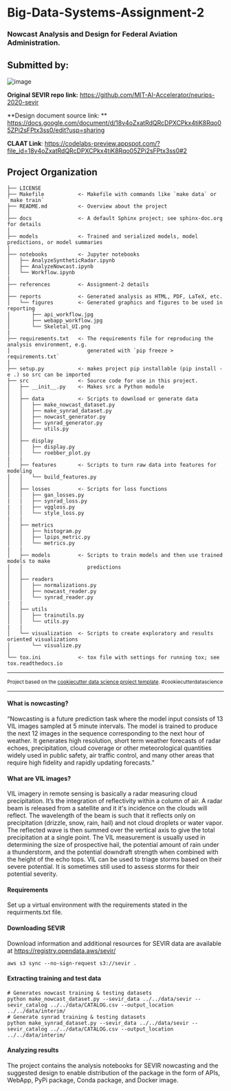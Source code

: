 Big-Data-Systems-Assignment-2
==============================
### Nowcast Analysis and Design for Federal Aviation Administration.

## Submitted by:

![image](https://user-images.githubusercontent.com/37017771/153502035-dde7b1ec-5020-4505-954a-2e67528366e7.png)

**Original SEVIR repo link:** https://github.com/MIT-AI-Accelerator/neurips-2020-sevir

**Design document source link: ** https://docs.google.com/document/d/18v4oZxatRdQRcDPXCPkx4tiK8Rqo05ZPi2sFPtx3ss0/edit?usp=sharing

**CLAAT Link**: https://codelabs-preview.appspot.com/?file_id=18v4oZxatRdQRcDPXCPkx4tiK8Rqo05ZPi2sFPtx3ss0#2

Project Organization
------------

    ├── LICENSE
    ├── Makefile           <- Makefile with commands like `make data` or `make train`
    ├── README.md          <- Overview about the project
    │
    ├── docs               <- A default Sphinx project; see sphinx-doc.org for details
    │
    ├── models             <- Trained and serialized models, model predictions, or model summaries
    │
    ├── notebooks          <- Jupyter notebooks
    │   ├── AnalyzeSyntheticRadar.ipynb
    │   ├── AnalyzeNowcast.ipynb
    │   └── Workflow.ipynb
    |
    ├── references         <- Assignment-2 details
    │
    ├── reports            <- Generated analysis as HTML, PDF, LaTeX, etc.
    │   └── figures        <- Generated graphics and figures to be used in reporting
    │       ├── api_workflow.jpg
    │       ├── webapp_workflow.jpg
    │       └── Skeletal_UI.png
    |
    ├── requirements.txt   <- The requirements file for reproducing the analysis environment, e.g.
    │                         generated with `pip freeze > requirements.txt`
    │
    ├── setup.py           <- makes project pip installable (pip install -e .) so src can be imported
    ├── src                <- Source code for use in this project.
    │   ├── __init__.py    <- Makes src a Python module
    │   │
    │   ├── data           <- Scripts to download or generate data
    │   │   ├── make_nowcast_dataset.py
    │   │   ├── make_synrad_dataset.py
    │   │   ├── nowcast_generator.py
    │   │   ├── synrad_generator.py
    │   │   └── utils.py
    │   │
    │   ├── display         
    │   │   ├── display.py
    │   │   └── roebber_plot.py
    |   |
    │   ├── features       <- Scripts to turn raw data into features for modeling
    │   │   └── build_features.py
    │   │
    │   ├── losses         <- Scripts for loss functions
    │   │   ├── gan_losses.py
    |   |   ├── synrad_loss.py
    |   |   ├── vggloss.py
    │   │   └── style_loss.py
    |   |
    │   ├── metrics         
    │   │   ├── histogram.py
    │   │   ├── lpips_metric.py
    │   │   └── metrics.py
    |   |
    │   ├── models         <- Scripts to train models and then use trained models to make
    │   │                     predictions
    │   │
    │   ├── readers         
    │   │   ├── normalizations.py
    │   │   ├── nowcast_reader.py
    │   │   └── synrad_reader.py
    |   |
    │   ├── utils         
    │   │   ├── trainutils.py
    │   │   └── utils.py
    |   |
    │   └── visualization  <- Scripts to create exploratory and results oriented visualizations
    │       └── visualize.py
    │
    └── tox.ini            <- tox file with settings for running tox; see tox.readthedocs.io


--------

<p><small>Project based on the <a target="_blank" href="https://drivendata.github.io/cookiecutter-data-science/">cookiecutter data science project template</a>. #cookiecutterdatascience</small></p>

--------
#### What is nowcasting?
“Nowcasting is a future prediction task where the model input consists of 13 VIL images sampled at 5 minute intervals. The model is trained to produce the next 12 images in the sequence corresponding to the next hour of weather. It generates high resolution, short term weather forecasts of radar echoes, precipitation, cloud coverage or other meteorological quantities widely used in public safety, air traffic control, and many other areas that require high fidelity and rapidly updating forecasts.”

#### What are VIL images? 
VIL imagery in remote sensing is basically a radar measuring cloud precipitation. It’s the integration of reflectivity within a column of air. A radar beam is released from a satellite and it it's incidence on the clouds will reflect. The wavelength of the beam is such that it reflects only on precipitation (drizzle, snow, rain, hail) and not cloud droplets or water vapor. The reflected wave is then summed over the vertical axis to give the total precipitation at a single point. The VIL measurement is usually used in determining the size of prospective hail, the potential amount of rain under a thunderstorm, and the potential downdraft strength when combined with the height of the echo tops. VIL can be used to triage storms based on their severe potential. It is sometimes still used to assess storms for their potential severity.

#### Requirements
Set up a virtual environment with the requirements stated in the requirments.txt file.

#### Downloading SEVIR
Download information and additional resources for SEVIR data are available at https://registry.opendata.aws/sevir/
```
aws s3 sync --no-sign-request s3://sevir .
```
#### Extracting training and test data
```cd src/data
# Generates nowcast training & testing datasets
python make_nowcast_dataset.py --sevir_data ../../data/sevir --sevir_catalog ../../data/CATALOG.csv --output_location ../../data/interim/
# Generate synrad training & testing datasets
python make_synrad_dataset.py --sevir_data ../../data/sevir --sevir_catalog ../../data/CATALOG.csv --output_location ../../data/interim/
```
#### Analyzing results
The project contains the analysis notebooks for SEVIR nowcasting and the suggested design to enable distribution of the package in the form of APIs, WebApp, PyPi package, Conda package, and Docker image. 
